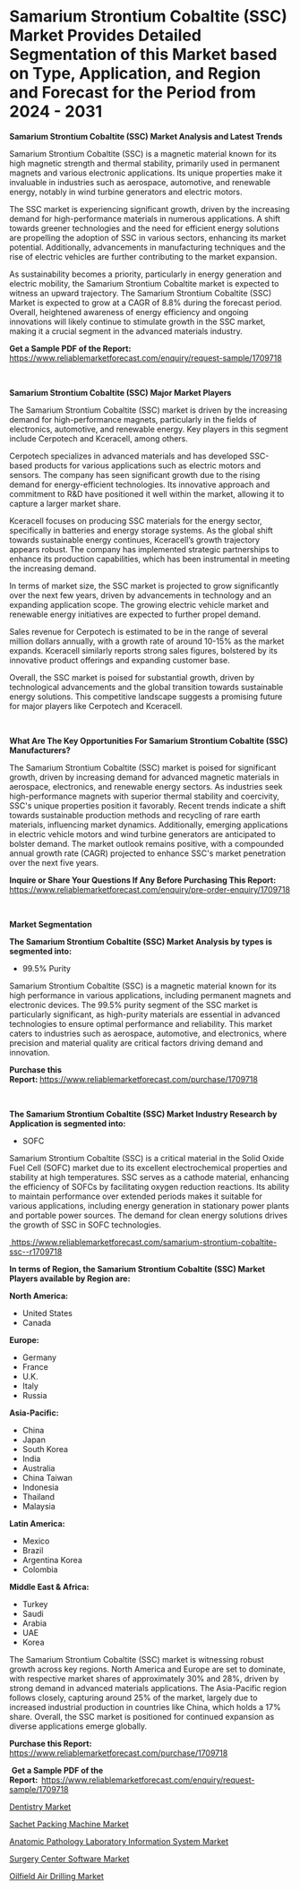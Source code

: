 <p><h1>Samarium Strontium Cobaltite (SSC) Market Provides Detailed Segmentation of this Market based on Type, Application, and Region and Forecast for the Period from 2024 - 2031</h1></p><p><strong>Samarium Strontium Cobaltite (SSC) Market Analysis and Latest Trends</strong></p>
<p><p>Samarium Strontium Cobaltite (SSC) is a magnetic material known for its high magnetic strength and thermal stability, primarily used in permanent magnets and various electronic applications. Its unique properties make it invaluable in industries such as aerospace, automotive, and renewable energy, notably in wind turbine generators and electric motors. </p><p>The SSC market is experiencing significant growth, driven by the increasing demand for high-performance materials in numerous applications. A shift towards greener technologies and the need for efficient energy solutions are propelling the adoption of SSC in various sectors, enhancing its market potential. Additionally, advancements in manufacturing techniques and the rise of electric vehicles are further contributing to the market expansion.</p><p>As sustainability becomes a priority, particularly in energy generation and electric mobility, the Samarium Strontium Cobaltite market is expected to witness an upward trajectory. The Samarium Strontium Cobaltite (SSC) Market is expected to grow at a CAGR of 8.8% during the forecast period. Overall, heightened awareness of energy efficiency and ongoing innovations will likely continue to stimulate growth in the SSC market, making it a crucial segment in the advanced materials industry.</p></p>
<p><strong>Get a Sample PDF of the Report:&nbsp;</strong> <a href="https://www.reliablemarketforecast.com/enquiry/request-sample/1709718?utm_campaign=1170&utm_medium=2&utm_source=Github&utm_content=ia&utm_term=21102024&utm_id=samarium-strontium-cobaltite-ssc">https://www.reliablemarketforecast.com/enquiry/request-sample/1709718</a></p>
<p>&nbsp;</p>
<p><strong>Samarium Strontium Cobaltite (SSC) Major Market Players</strong></p>
<p><p>The Samarium Strontium Cobaltite (SSC) market is driven by the increasing demand for high-performance magnets, particularly in the fields of electronics, automotive, and renewable energy. Key players in this segment include Cerpotech and Kceracell, among others.</p><p>Cerpotech specializes in advanced materials and has developed SSC-based products for various applications such as electric motors and sensors. The company has seen significant growth due to the rising demand for energy-efficient technologies. Its innovative approach and commitment to R&D have positioned it well within the market, allowing it to capture a larger market share.</p><p>Kceracell focuses on producing SSC materials for the energy sector, specifically in batteries and energy storage systems. As the global shift towards sustainable energy continues, Kceracell’s growth trajectory appears robust. The company has implemented strategic partnerships to enhance its production capabilities, which has been instrumental in meeting the increasing demand.</p><p>In terms of market size, the SSC market is projected to grow significantly over the next few years, driven by advancements in technology and an expanding application scope. The growing electric vehicle market and renewable energy initiatives are expected to further propel demand. </p><p>Sales revenue for Cerpotech is estimated to be in the range of several million dollars annually, with a growth rate of around 10-15% as the market expands. Kceracell similarly reports strong sales figures, bolstered by its innovative product offerings and expanding customer base.</p><p>Overall, the SSC market is poised for substantial growth, driven by technological advancements and the global transition towards sustainable energy solutions. This competitive landscape suggests a promising future for major players like Cerpotech and Kceracell.</p></p>
<p>&nbsp;</p>
<p><strong>What Are The Key Opportunities For Samarium Strontium Cobaltite (SSC) Manufacturers?</strong></p>
<p><p>The Samarium Strontium Cobaltite (SSC) market is poised for significant growth, driven by increasing demand for advanced magnetic materials in aerospace, electronics, and renewable energy sectors. As industries seek high-performance magnets with superior thermal stability and coercivity, SSC's unique properties position it favorably. Recent trends indicate a shift towards sustainable production methods and recycling of rare earth materials, influencing market dynamics. Additionally, emerging applications in electric vehicle motors and wind turbine generators are anticipated to bolster demand. The market outlook remains positive, with a compounded annual growth rate (CAGR) projected to enhance SSC's market penetration over the next five years.</p></p>
<p><strong>Inquire or Share Your Questions If Any Before Purchasing This Report:</strong> <a href="https://www.reliablemarketforecast.com/enquiry/pre-order-enquiry/1709718?utm_campaign=1170&utm_medium=2&utm_source=Github&utm_content=ia&utm_term=21102024&utm_id=samarium-strontium-cobaltite-ssc">https://www.reliablemarketforecast.com/enquiry/pre-order-enquiry/1709718</a></p>
<p>&nbsp;</p>
<p><strong>Market Segmentation</strong></p>
<p><strong>The Samarium Strontium Cobaltite (SSC) Market Analysis by types is segmented into:</strong></p>
<p><ul><li>99.5% Purity</li></ul></p>
<p><p>Samarium Strontium Cobaltite (SSC) is a magnetic material known for its high performance in various applications, including permanent magnets and electronic devices. The 99.5% purity segment of the SSC market is particularly significant, as high-purity materials are essential in advanced technologies to ensure optimal performance and reliability. This market caters to industries such as aerospace, automotive, and electronics, where precision and material quality are critical factors driving demand and innovation.</p></p>
<p><strong>Purchase this Report:&nbsp;</strong><a href="https://www.reliablemarketforecast.com/purchase/1709718?utm_campaign=1170&utm_medium=2&utm_source=Github&utm_content=ia&utm_term=21102024&utm_id=samarium-strontium-cobaltite-ssc">https://www.reliablemarketforecast.com/purchase/1709718</a></p>
<p>&nbsp;</p>
<p><strong>The Samarium Strontium Cobaltite (SSC) Market Industry Research by Application is segmented into:</strong></p>
<p><ul><li>SOFC</li></ul></p>
<p><p>Samarium Strontium Cobaltite (SSC) is a critical material in the Solid Oxide Fuel Cell (SOFC) market due to its excellent electrochemical properties and stability at high temperatures. SSC serves as a cathode material, enhancing the efficiency of SOFCs by facilitating oxygen reduction reactions. Its ability to maintain performance over extended periods makes it suitable for various applications, including energy generation in stationary power plants and portable power sources. The demand for clean energy solutions drives the growth of SSC in SOFC technologies.</p></p>
<p><a href="https://www.reliablemarketforecast.com/samarium-strontium-cobaltite-ssc--r1709718?utm_campaign=1170&utm_medium=2&utm_source=Github&utm_content=ia&utm_term=21102024&utm_id=samarium-strontium-cobaltite-ssc">&nbsp;https://www.reliablemarketforecast.com/samarium-strontium-cobaltite-ssc--r1709718</a></p>
<p><strong>In terms of Region, the Samarium Strontium Cobaltite (SSC) Market Players available by Region are:</strong></p>
<p>
    <p> <strong> North America: </strong>
        <ul>
            <li>United States</li>
            <li>Canada</li>
        </ul>
        </p> 
    <p> <strong> Europe: </strong>
        <ul>
            <li>Germany</li>
            <li>France</li>
            <li>U.K.</li>
            <li>Italy</li>
            <li>Russia</li>
        </ul>
        </p> 
    <p> <strong> Asia-Pacific: </strong>
        <ul>
            <li>China</li>
            <li>Japan</li>
            <li>South Korea</li>
            <li>India</li>
            <li>Australia</li>
            <li>China Taiwan</li>
            <li>Indonesia</li>
            <li>Thailand</li>
            <li>Malaysia</li>
        </ul>
        </p> 
    <p> <strong> Latin America: </strong>
        <ul>
            <li>Mexico</li>
            <li>Brazil</li>
            <li>Argentina Korea</li>
            <li>Colombia</li>
        </ul>
        </p> 
    <p> <strong> Middle East & Africa: </strong>
        <ul>
            <li>Turkey</li>
            <li>Saudi</li>
            <li>Arabia</li>
            <li>UAE</li>
            <li>Korea</li>
        </ul>
    </p>
    </p>
<p><p>The Samarium Strontium Cobaltite (SSC) market is witnessing robust growth across key regions. North America and Europe are set to dominate, with respective market shares of approximately 30% and 28%, driven by strong demand in advanced materials applications. The Asia-Pacific region follows closely, capturing around 25% of the market, largely due to increased industrial production in countries like China, which holds a 17% share. Overall, the SSC market is positioned for continued expansion as diverse applications emerge globally.</p></p>
<p><strong>Purchase this Report: </strong><a href="https://www.reliablemarketforecast.com/purchase/1709718?utm_campaign=1170&utm_medium=2&utm_source=Github&utm_content=ia&utm_term=21102024&utm_id=samarium-strontium-cobaltite-ssc">https://www.reliablemarketforecast.com/purchase/1709718</a></p>
<p>&nbsp;<strong>Get a Sample PDF of the Report:&nbsp;&nbsp;</strong><a href="https://www.reliablemarketforecast.com/enquiry/request-sample/1709718?utm_campaign=1170&utm_medium=2&utm_source=Github&utm_content=ia&utm_term=21102024&utm_id=samarium-strontium-cobaltite-ssc">https://www.reliablemarketforecast.com/enquiry/request-sample/1709718</a></p>
<p><strong></strong></p>
<p><p><a href="https://www.linkedin.com/pulse/dentistry-spectrum-usage-patterns-sector-evolution-2024-2031-oqb1c?utm_campaign=1170&utm_medium=2&utm_source=Github&utm_content=ia&utm_term=21102024&utm_id=samarium-strontium-cobaltite-ssc">Dentistry Market</a></p><p><a href="https://issuu.com/reportprime-2/docs/sachet-packing-machine-market-size-_4f5126873d27c0?utm_campaign=1170&utm_medium=2&utm_source=Github&utm_content=ia&utm_term=21102024&utm_id=samarium-strontium-cobaltite-ssc">Sachet Packing Machine Market</a></p><p><a href="https://github.com/shanicesca7t/Market-Research-Report-List-1/blob/main/anatomic-pathology-laboratory-information-system-market.md?utm_campaign=1170&utm_medium=2&utm_source=Github&utm_content=ia&utm_term=21102024&utm_id=samarium-strontium-cobaltite-ssc">Anatomic Pathology Laboratory Information System Market</a></p><p><a href="https://github.com/angilaguardtd7/Market-Research-Report-List-1/blob/main/surgery-center-software-market.md?utm_campaign=1170&utm_medium=2&utm_source=Github&utm_content=ia&utm_term=21102024&utm_id=samarium-strontium-cobaltite-ssc">Surgery Center Software Market</a></p><p><a href="https://issuu.com/reportprime-2/docs/oilfield-air-drilling-market-size-2_f6c656b6724199?utm_campaign=1170&utm_medium=2&utm_source=Github&utm_content=ia&utm_term=21102024&utm_id=samarium-strontium-cobaltite-ssc">Oilfield Air Drilling Market</a></p></p>